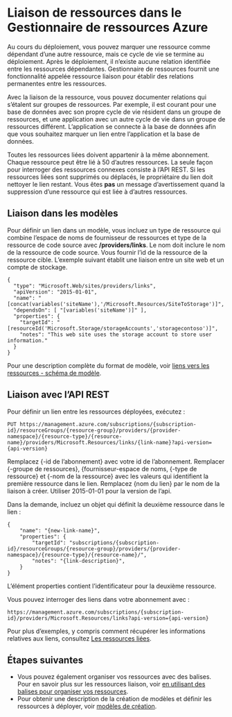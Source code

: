 <properties 
    pageTitle="Liaison de ressources dans le Gestionnaire de ressources Azure | Microsoft Azure" 
    description="Créer un lien entre les ressources associées dans différents groupes de ressources dans le Gestionnaire de ressources Azure." 
    services="azure-resource-manager" 
    documentationCenter="" 
    authors="tfitzmac" 
    manager="timlt" 
    editor="tysonn"/>

<tags 
    ms.service="azure-resource-manager" 
    ms.workload="multiple" 
    ms.tgt_pltfrm="na" 
    ms.devlang="na" 
    ms.topic="article" 
    ms.date="08/01/2016" 
    ms.author="tomfitz"/>

# <a name="linking-resources-in-azure-resource-manager"></a>Liaison de ressources dans le Gestionnaire de ressources Azure

Au cours du déploiement, vous pouvez marquer une ressource comme dépendant d’une autre ressource, mais ce cycle de vie se termine au déploiement. Après le déploiement, il n’existe aucune relation identifiée entre les ressources dépendantes. Gestionnaire de ressources fournit une fonctionnalité appelée ressource liaison pour établir des relations permanentes entre les ressources.

Avec la liaison de la ressource, vous pouvez documenter relations qui s’étalent sur groupes de ressources. Par exemple, il est courant pour une base de données avec son propre cycle de vie résident dans un groupe de ressources, et une application avec un autre cycle de vie dans un groupe de ressources différent. L’application se connecte à la base de données afin que vous souhaitez marquer un lien entre l’application et la base de données. 

Toutes les ressources liées doivent appartenir à la même abonnement. Chaque ressource peut être lié à 50 d’autres ressources. La seule façon pour interroger des ressources connexes consiste à l’API REST. Si les ressources liées sont supprimés ou déplacés, le propriétaire du lien doit nettoyer le lien restant. Vous êtes **pas** un message d’avertissement quand la suppression d’une ressource qui est liée à d’autres ressources.

## <a name="linking-in-templates"></a>Liaison dans les modèles

Pour définir un lien dans un modèle, vous incluez un type de ressource qui combine l’espace de noms de fournisseur de ressources et type de la ressource de code source avec **/providers/links**. Le nom doit inclure le nom de la ressource de code source. Vous fournir l’id de la ressource de la ressource cible. L’exemple suivant établit une liaison entre un site web et un compte de stockage.

    {
      "type": "Microsoft.Web/sites/providers/links",
      "apiVersion": "2015-01-01",
      "name": "[concat(variables('siteName'),'/Microsoft.Resources/SiteToStorage')]",
      "dependsOn": [ "[variables('siteName')]" ],
      "properties": {
        "targetId": "[resourceId('Microsoft.Storage/storageAccounts','storagecontoso')]",
        "notes": "This web site uses the storage account to store user information."
      }
    }


Pour une description complète du format de modèle, voir [liens vers les ressources - schéma de modèle](resource-manager-template-links.md).

## <a name="linking-with-rest-api"></a>Liaison avec l’API REST

Pour définir un lien entre les ressources déployées, exécutez :

    PUT https://management.azure.com/subscriptions/{subscription-id}/resourceGroups/{resource-group}/providers/{provider-namespace}/{resource-type}/{resource-name}/providers/Microsoft.Resources/links/{link-name}?api-version={api-version}

Remplacez {-id de l’abonnement} avec votre id de l’abonnement. Remplacer {-groupe de ressources}, {fournisseur-espace de noms, {-type de ressource} et {-nom de la ressource} avec les valeurs qui identifient la première ressource dans le lien. Remplacez {nom du lien} par le nom de la liaison à créer. Utiliser 2015-01-01 pour la version de l’api.

Dans la demande, incluez un objet qui définit la deuxième ressource dans le lien :

    {
        "name": "{new-link-name}",
        "properties": {
            "targetId": "subscriptions/{subscription-id}/resourceGroups/{resource-group}/providers/{provider-namespace}/{resource-type}/{resource-name}/",
            "notes": "{link-description}",
        }
    }

L’élément properties contient l’identificateur pour la deuxième ressource.

Vous pouvez interroger des liens dans votre abonnement avec :

    https://management.azure.com/subscriptions/{subscription-id}/providers/Microsoft.Resources/links?api-version={api-version}

Pour plus d’exemples, y compris comment récupérer les informations relatives aux liens, consultez [Les ressources liées](https://msdn.microsoft.com/library/azure/mt238499.aspx).

## <a name="next-steps"></a>Étapes suivantes

- Vous pouvez également organiser vos ressources avec des balises. Pour en savoir plus sur les ressources liaison, voir [en utilisant des balises pour organiser vos ressources](resource-group-using-tags.md).
- Pour obtenir une description de la création de modèles et définir les ressources à déployer, voir [modèles de création](resource-group-authoring-templates.md).
